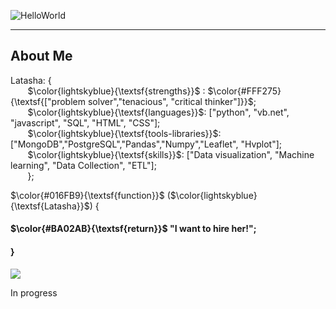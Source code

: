 ![HelloWorld](https://github.com/Latashajd40/Latashajd40/assets/97650423/7dd06ec2-657f-4d03-9d0f-ea0bdce2b42e) 

<hr>
<h2>About Me</h2>

Latasha: { <br>
&nbsp;&nbsp;&nbsp;&nbsp;&nbsp;&nbsp; $\color{lightskyblue}{\textsf{strengths}}$ : $\color{#FFF275}{\textsf{["problem solver","tenacious", "critical thinker"]}}$;<br>
&nbsp;&nbsp;&nbsp;&nbsp;&nbsp;&nbsp; $\color{lightskyblue}{\textsf{languages}}$: ["python", "vb.net", "javascript", "SQL", "HTML", "CSS"];<br>
&nbsp;&nbsp;&nbsp;&nbsp;&nbsp;&nbsp; $\color{lightskyblue}{\textsf{tools-libraries}}$: ["MongoDB","PostgreSQL","Pandas","Numpy","Leaflet", "Hvplot"];<br>
&nbsp;&nbsp;&nbsp;&nbsp;&nbsp;&nbsp; $\color{lightskyblue}{\textsf{skills}}$: ["Data visualization", "Machine learning", "Data Collection", "ETL"];<br>
&nbsp;&nbsp;&nbsp;&nbsp;&nbsp;&nbsp; };

<p>$\color{#016FB9}{\textsf{function}}$ ($\color{lightskyblue}{\textsf{Latasha}}$) {</p>
<h4>$\color{#BA02AB}{\textsf{return}}$ "I want to hire her!";</h4>
<h4>}</h4>

<div id="badges">
<a href="https://www.linkedin.com/in/latasha-jones-nc/"><img src="https://img.shields.io/badge/LinkedIn-blue?logo=linkedin&logoColor=white&style=for-the-badge"><a/>
</div>

In progress
